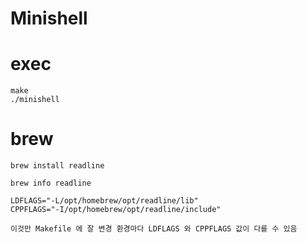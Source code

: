 # Minishell

# exec

    make
    ./minishell

# brew
    brew install readline

    brew info readline

    LDFLAGS="-L/opt/homebrew/opt/readline/lib"
    CPPFLAGS="-I/opt/homebrew/opt/readline/include"

    이것만 Makefile 에 잘 변경 환경마다 LDFLAGS 와 CPPFLAGS 값이 다를 수 있음


